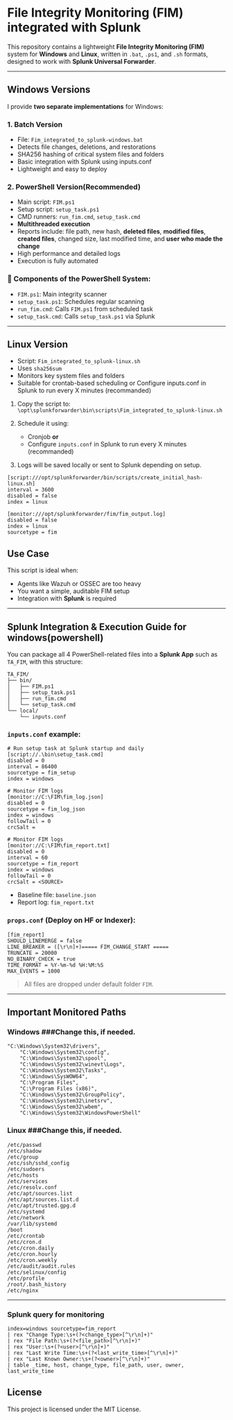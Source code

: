 
# File Integrity Monitoring (FIM) integrated with Splunk

This repository contains a lightweight **File Integrity Monitoring (FIM)** system for **Windows** and **Linux**, written in `.bat`, `.ps1`, and `.sh` formats, designed to work with **Splunk Universal Forwarder**.

---

##  Windows Versions

I provide **two separate implementations** for Windows:

### 1. Batch Version
- File: `Fim_integrated_to_splunk-windows.bat`
- Detects file changes, deletions, and restorations
- SHA256 hashing of critical system files and folders
- Basic integration with Splunk using inputs.conf
- Lightweight and easy to deploy

### 2. PowerShell Version(Recommended)
- Main script: `FIM.ps1`
- Setup script: `setup_task.ps1`
- CMD runners: `run_fim.cmd`, `setup_task.cmd`
- **Multithreaded execution**
- Reports include: file path, new hash, **deleted files**, **modified files**, **created files**, changed size, last modified time, and **user who made the change**
- High performance and detailed logs
- Execution is fully automated

### 🔧 Components of the PowerShell System:
- `FIM.ps1`: Main integrity scanner 
- `setup_task.ps1`: Schedules regular scanning
- `run_fim.cmd`: Calls `FIM.ps1` from scheduled task
- `setup_task.cmd`: Calls `setup_task.ps1` via Splunk

---

##  Linux Version

- Script: `Fim_integrated_to_splunk-linux.sh`
- Uses `sha256sum`
- Monitors key system files and folders
- Suitable for crontab-based scheduling or Configure inputs.conf in Splunk to run every X minutes (recommanded)

1. Copy the script to:  
   `\opt\splunkforwarder\bin\scripts\Fim_integrated_to_splunk-linux.sh`

2. Schedule it using:
   - Cronjob **or**
   - Configure `inputs.conf` in Splunk to run every X minutes (recommanded)

3. Logs will be saved locally or sent to Splunk depending on setup.
```
[script:///opt/splunkforwarder/bin/scripts/create_initial_hash-linux.sh]
interval = 3600
disabled = false
index = linux

[monitor:///opt/splunkforwarder/fim/fim_output.log]
disabled = false
index = linux
sourcetype = fim
```


##  Use Case

This script is ideal when:

- Agents like Wazuh or OSSEC are too heavy
- You want a simple, auditable FIM setup
- Integration with **Splunk** is required

---

##  Splunk Integration & Execution Guide for windows(powershell)

You can package all 4 PowerShell-related files into a **Splunk App** such as `TA_FIM`, with this structure:

```
TA_FIM/
├── bin/
│   ├── FIM.ps1
│   ├── setup_task.ps1
│   ├── run_fim.cmd
│   └── setup_task.cmd
└── local/
    └── inputs.conf
```

### `inputs.conf` example:
```
# Run setup task at Splunk startup and daily
[script://.\bin\setup_task.cmd]
disabled = 0
interval = 86400
sourcetype = fim_setup
index = windows

# Monitor FIM logs
[monitor://C:\FIM\fim_log.json]
disabled = 0
sourcetype = fim_log_json
index = windows
followTail = 0
crcSalt = 

# Monitor FIM logs
[monitor://C:\FIM\fim_report.txt]
disabled = 0
interval = 60
sourcetype = fim_report
index = windows
followTail = 0
crcSalt = <SOURCE>

```

- Baseline file: `baseline.json`
- Report log: `fim_report.txt`

### `props.conf` (Deploy on HF or Indexer):
```
[fim_report]
SHOULD_LINEMERGE = false
LINE_BREAKER = ([\r\n]+)===== FIM_CHANGE_START =====
TRUNCATE = 20000
NO_BINARY_CHECK = true
TIME_FORMAT = %Y-%m-%d %H:%M:%S
MAX_EVENTS = 1000

```

> All files are dropped under default folder `FIM`.

---

##  Important Monitored Paths

### Windows ###Change this, if needed.
```
"C:\Windows\System32\drivers",
    "C:\Windows\System32\config",
    "C:\Windows\System32\spool",
    "C:\Windows\System32\winevt\Logs",
    "C:\Windows\System32\Tasks",
    "C:\Windows\SysWOW64",
    "C:\Program Files",
    "C:\Program Files (x86)",
    "C:\Windows\System32\GroupPolicy",
    "C:\Windows\System32\inetsrv",
    "C:\Windows\System32\wbem",
    "C:\Windows\System32\WindowsPowerShell"
```

### Linux ###Change this, if needed.
```
/etc/passwd
/etc/shadow
/etc/group
/etc/ssh/sshd_config
/etc/sudoers
/etc/hosts
/etc/services
/etc/resolv.conf
/etc/apt/sources.list
/etc/apt/sources.list.d
/etc/apt/trusted.gpg.d
/etc/systemd
/etc/network
/var/lib/systemd
/boot
/etc/crontab
/etc/cron.d
/etc/cron.daily
/etc/cron.hourly
/etc/cron.weekly
/etc/audit/audit.rules
/etc/selinux/config
/etc/profile
/root/.bash_history
/etc/nginx
```

---
### Splunk query for monitoring
```
index=windows sourcetype=fim_report
| rex "Change Type:\s+(?<change_type>[^\r\n]+)"
| rex "File Path:\s+(?<file_path>[^\r\n]+)"
| rex "User:\s+(?<user>[^\r\n]+)"
| rex "Last Write Time:\s+(?<last_write_time>[^\r\n]+)"
| rex "Last Known Owner:\s+(?<owner>[^\r\n]+)"
| table _time, host, change_type, file_path, user, owner, last_write_time

```
##  License

This project is licensed under the MIT License.
